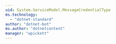 ```yaml
---
uid: System.ServiceModel.MessageCredentialType
ms.technology: 
  - "dotnet-standard"
author: "dotnet-bot"
ms.author: "dotnetcontent"
manager: "wpickett"
---
```

